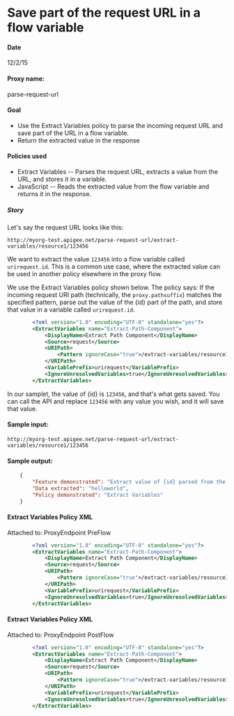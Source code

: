 # Save part of the request URL in a flow variable

#### Date 
12/2/15

#### Proxy name:
parse-request-url

#### Goal 

* Use the Extract Variables policy to parse the incoming request URL and save part of the URL in a flow variable. 
* Return the extracted value in the response

#### Policies used

* Extract Variables -- Parses the request URL, extracts a value from the URL, and stores it in a variable. 
* JavaScript -- Reads the extracted value from the flow variable and returns it in the response. 

##### Story

Let's say the request URL looks like this:

`http://myorg-test.apigee.net/parse-request-url/extract-variables/resource1/123456`

We want to extract the value `123456` into a flow variable called `urirequest.id`. This is a common use case, where the extracted value can be used in another policy elsewhere in the proxy flow.

We use the Extract Variables policy shown below. The policy says: If the incoming request URI path (technically, the `proxy.pathsuffix`) matches the specified pattern, parse out the value of the {id} part of the path, and store that value in a variable called `urirequest.id`. 

```xml
        <?xml version="1.0" encoding="UTF-8" standalone="yes"?>
        <ExtractVariables name="Extract-Path-Component">
            <DisplayName>Extract Path Component</DisplayName>
            <Source>request</Source>
            <URIPath>
                <Pattern ignoreCase="true">/extract-variables/resource1/{id}</Pattern>
            </URIPath>
            <VariablePrefix>urirequest</VariablePrefix>
            <IgnoreUnresolvedVariables>true</IgnoreUnresolvedVariables>
        </ExtractVariables>
```

In our samplet, the value of {id} is `123456`, and that's what gets saved. You can call the API and replace `123456` with any value you wish, and it will save that value. 


#### Sample input:

`http://myorg-test.apigee.net/parse-request-url/extract-variables/resource1/123456`

#### Sample output:

```json
    {
        "Feature demonstrated": "Extract value of {id} parsed from the proxypath.suffix: /extract-variables/resource1/{id}.",
        "Data extracted": "helloworld",
        "Policy demonstrated": "Extract Variables"
    }
```

#### Extract Variables Policy XML

Attached to: ProxyEndpoint PreFlow

```xml
        <?xml version="1.0" encoding="UTF-8" standalone="yes"?>
        <ExtractVariables name="Extract-Path-Component">
            <DisplayName>Extract Path Component</DisplayName>
            <Source>request</Source>
            <URIPath>
                <Pattern ignoreCase="true">/extract-variables/resource1/{id}</Pattern>
            </URIPath>
            <VariablePrefix>urirequest</VariablePrefix>
            <IgnoreUnresolvedVariables>true</IgnoreUnresolvedVariables>
        </ExtractVariables>
```


#### Extract Variables Policy XML

Attached to: ProxyEndpoint PostFlow

```xml
        <?xml version="1.0" encoding="UTF-8" standalone="yes"?>
        <ExtractVariables name="Extract-Path-Component">
            <DisplayName>Extract Path Component</DisplayName>
            <Source>request</Source>
            <URIPath>
                <Pattern ignoreCase="true">/extract-variables/resource1/{id}</Pattern>
            </URIPath>
            <VariablePrefix>urirequest</VariablePrefix>
            <IgnoreUnresolvedVariables>true</IgnoreUnresolvedVariables>
        </ExtractVariables>
```